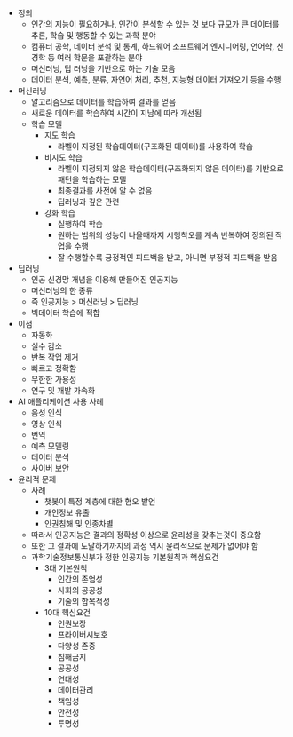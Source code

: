 - 정의
	- 인간의 지능이 필요하거나, 인간이 분석할 수 있는 것 보다 규모가 큰 데이터를 추론, 학습 및 행동할 수 있는 과학 분야
	- 컴퓨터 공학, 데이터 분석 및 통계, 하드웨어 소프트웨어 엔지니어링, 언어학, 신경학 등 여러 학문을 포괄하는 분야
	- 머신러닝, 딥 러닝을 기반으로 하는 기술 모음
	- 데이터 분석, 예측, 분류, 자연어 처리, 추천, 지능형 데이터 가져오기 등을 수행
- 머신러닝
	- 알고리즘으로 데이터를 학습하여 결과를 얻음
	- 새로운 데이터를 학습하여 시간이 지남에 따라 개선됨
	- 학습 모델
		- 지도 학습
			- 라벨이 지정된 학습데이터(구조화된 데이터)를 사용하여 학습
		- 비지도 학습
			- 라벨이 지정되지 않은 학습데이터(구조화되지 않은 데이터)를 기반으로 패턴을 학습하는 모델
			- 최종결과를 사전에 알 수 없음
			- 딥러닝과 깊은 관련
		- 강화 학습
			- 실행하여 학습
			- 원하는 범위의 성능이 나올때까지 시행착오를 계속 반복하여 정의된 작업을 수행
			- 잘 수행할수록 긍정적인 피드백을 받고, 아니면 부정적 피드백을 받음
- 딥러닝
	- 인공 신경망 개념을 이용해 만들어진 인공지능
	- 머신러닝의 한 종류
	- 즉 인공지능 > 머신러닝 > 딥러닝
	- 빅데이터 학습에 적합
- 이점
	- 자동화
	- 실수 감소
	- 반복 작업 제거
	- 빠르고 정확함
	- 무한한 가용성
	- 연구 및 개발 가속화
- AI 애플리케이션 사용 사례
	- 음성 인식
	- 영상 인식
	- 번역
	- 예측 모델링
	- 데이터 분석
	- 사이버 보안
- 윤리적 문제
	- 사례
		- 챗봇이 특정 계층에 대한 혐오 발언
		- 개인정보 유출
		- 인권침해 및 인종차별
	- 따라서 인공지능은 결과의 정확성 이상으로 윤리성을 갖추는것이 중요함
	- 또한 그 결과에 도달하기까지의 과정 역시 윤리적으로 문제가 없어야 함
	- 과학기술정보통신부가 정한 인공지능 기본원칙과 핵심요건
		- 3대 기본원칙
			- 인간의 존엄성
			- 사회의 공공성
			- 기술의 합목적성
		- 10대 핵심요건
			- 인권보장
			- 프라이버시보호
			- 다양성 존중
			- 침해금지
			- 공공성
			- 연대성
			- 데이터관리
			- 책임성
			- 안전성
			- 투명성